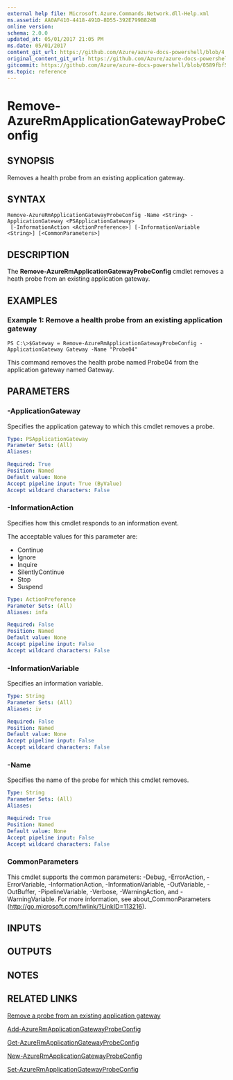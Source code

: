 ```yaml
---
external help file: Microsoft.Azure.Commands.Network.dll-Help.xml
ms.assetid: AA0AF410-4418-491D-8D55-392E799B824B
online version:
schema: 2.0.0
updated_at: 05/01/2017 21:05 PM
ms.date: 05/01/2017
content_git_url: https://github.com/Azure/azure-docs-powershell/blob/4.1.0/azureps-cmdlets-docs/ResourceManager/AzureRM.Network/v1.0.13/Remove-AzureRmApplicationGatewayProbeConfig.md
original_content_git_url: https://github.com/Azure/azure-docs-powershell/blob/4.1.0/azureps-cmdlets-docs/ResourceManager/AzureRM.Network/v1.0.13/Remove-AzureRmApplicationGatewayProbeConfig.md
gitcommit: https://github.com/Azure/azure-docs-powershell/blob/0589fbf53d27e39e0cf445261d29c64fb0859d62
ms.topic: reference
---
```


# Remove-AzureRmApplicationGatewayProbeConfig

## SYNOPSIS
Removes a health probe from an existing application gateway.

## SYNTAX

```
Remove-AzureRmApplicationGatewayProbeConfig -Name <String> -ApplicationGateway <PSApplicationGateway>
 [-InformationAction <ActionPreference>] [-InformationVariable <String>] [<CommonParameters>]
```

## DESCRIPTION
The **Remove-AzureRmApplicationGatewayProbeConfig** cmdlet removes a heath probe from an existing application gateway.

## EXAMPLES

### Example 1: Remove a health probe from an existing application gateway
```
PS C:\>$Gateway = Remove-AzureRmApplicationGatewayProbeConfig -ApplicationGateway Gateway -Name "Probe04"
```

This command removes the health probe named Probe04 from the application gateway named Gateway.

## PARAMETERS

### -ApplicationGateway
Specifies the application gateway to which this cmdlet removes a probe.

```yaml
Type: PSApplicationGateway
Parameter Sets: (All)
Aliases: 

Required: True
Position: Named
Default value: None
Accept pipeline input: True (ByValue)
Accept wildcard characters: False
```

### -InformationAction
Specifies how this cmdlet responds to an information event.

The acceptable values for this parameter are:

- Continue
- Ignore
- Inquire
- SilentlyContinue
- Stop
- Suspend

```yaml
Type: ActionPreference
Parameter Sets: (All)
Aliases: infa

Required: False
Position: Named
Default value: None
Accept pipeline input: False
Accept wildcard characters: False
```

### -InformationVariable
Specifies an information variable.

```yaml
Type: String
Parameter Sets: (All)
Aliases: iv

Required: False
Position: Named
Default value: None
Accept pipeline input: False
Accept wildcard characters: False
```

### -Name
Specifies the name of the probe for which this cmdlet removes.

```yaml
Type: String
Parameter Sets: (All)
Aliases: 

Required: True
Position: Named
Default value: None
Accept pipeline input: False
Accept wildcard characters: False
```

### CommonParameters
This cmdlet supports the common parameters: -Debug, -ErrorAction, -ErrorVariable, -InformationAction, -InformationVariable, -OutVariable, -OutBuffer, -PipelineVariable, -Verbose, -WarningAction, and -WarningVariable. For more information, see about_CommonParameters (http://go.microsoft.com/fwlink/?LinkID=113216).

## INPUTS

## OUTPUTS

## NOTES

## RELATED LINKS

[Remove a probe from an existing application gateway](https://azure.microsoft.com/en-us/documentation/articles/application-gateway-create-probe-ps/#remove-a-probe-from-an-existing-application-gateway)

[Add-AzureRmApplicationGatewayProbeConfig](./Add-AzureRmApplicationGatewayProbeConfig.md)

[Get-AzureRmApplicationGatewayProbeConfig](./Get-AzureRmApplicationGatewayProbeConfig.md)

[New-AzureRmApplicationGatewayProbeConfig](./New-AzureRmApplicationGatewayProbeConfig.md)

[Set-AzureRmApplicationGatewayProbeConfig](./Set-AzureRmApplicationGatewayProbeConfig.md)


